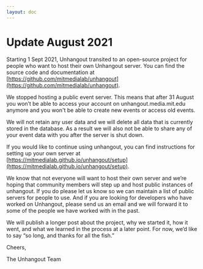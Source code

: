 ```yaml
---
layout: doc
---
```

# Update August 2021

Starting 1 Sept 2021, Unhangout transited to an open-source project for people who want to host their own Unhangout server. You can find the source code and documentation at [https://github.com/mitmedialab/unhangout](https://github.com/mitmedialab/unhangout).

We stopped hosting a public event server. This means that after 31 August you won’t be able to access your account on unhangout.media.mit.edu anymore and you won't be able to create new events or access old events.

We will not retain any user data and we will delete all data that is currently stored in the database. As a result we will also not be able to share any of your event data with you after the server is shut down.

If you would like to continue using unhangout, you can find instructions for setting up your own server at [https://mitmedialab.github.io/unhangout/setup](https://mitmedialab.github.io/unhangout/setup).

We know that not everyone will want to host their own server and we’re hoping that community members will step up and host public instances of unhangout. If you do please let us know so we can maintain a list of public servers for people to use. And if you are looking for developers who have worked on Unhangout, please send us an email and we will forward it to some of the people we have worked with in the past.


We will publish a longer post about the project, why we started it, how it went, and what we learned in the process at a later point. For now, we’d like to say “so long, and thanks for all the fish.”

Cheers,

The Unhangout Team
